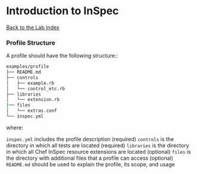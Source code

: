 # Introduction to InSpec

[Back to the Lab Index](../README.md)

### Profile Structure

A profile should have the following structure::

```bash
examples/profile
├── README.md
├── controls
│   ├── example.rb
│   └── control_etc.rb
├── libraries
│   └── extension.rb
|── files
│   └── extras.conf
└── inspec.yml
```
where:

`inspec.yml` includes the profile description (required)
`controls` is the directory in which all tests are located (required)
`libraries` is the directory in which all Chef InSpec resource extensions are located (optional)
`files` is the directory with additional files that a profile can access (optional)
`README.md` should be used to explain the profile, its scope, and usage
